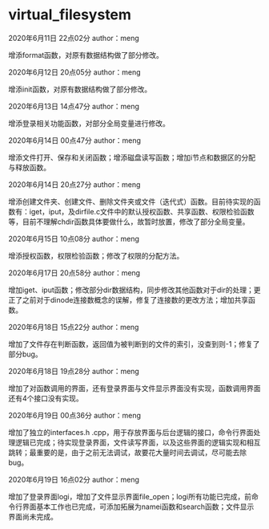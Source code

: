 # virtual_filesystem

2020年6月11日 22点02分 author：meng

增添format函数，对原有数据结构做了部分修改。

2020年6月12日 20点05分 author：meng

增添init函数，对原有数据结构做了部分修改。

2020年6月13日 14点47分 author：meng

增添登录相关功能函数，对部分全局变量进行修改。

2020年6月14日 00点47分 author：meng

增添文件打开、保存和关闭函数；增添磁盘读写函数；增加i节点和数据区的分配与释放函数。

2020年6月14日 20点27分 author：meng

增添创建文件夹、创建文件、删除文件夹或文件（迭代式）函数。目前待实现的函数有：iget，iput，及dirfile.c文件中的默认授权函数、共享函数、权限检验函数等，目前不理解chdir函数具体要做什么，故暂时放置，修改了部分全局变量。

2020年6月15日 10点08分 author：meng

增添授权函数，权限检验函数；修改了权限的分配方法。

2020年6月17日 20点58分 author：meng

增加iget、iput函数；修改部分dir数据结构，同步修改其他函数对于dir的处理；更正了之前对于dinode连接数概念的误解，修复了连接数的更改方法；增加共享函数。

2020年6月18日 15点22分 author：meng

增加了文件存在判断函数，返回值为被判断到的文件的索引，没查到则-1；修复了部分bug。

2020年6月18日 19点28分 author：meng

增加了对函数调用的界面，还有登录界面与文件显示界面没有实现，函数调用界面还有4个接口没有实现。

2020年6月19日 00点36分 author：meng

增加了独立的interfaces.h .cpp，用于存放界面与后台逻辑的接口，命令行界面处理逻辑已完成；待实现登录界面，文件读写界面，以及这些界面的逻辑实现和相互跳转；最重要的是，由于之前无法调试，故要花大量时间去调试，尽可能去除bug。

2020年6月19日 16点02分 author：meng

增加了登录界面logi，增加了文件显示界面file_open；logi所有功能已完成，前命令行界面基本工作也已完成，可添加拓展为namei函数和search函数；文件显示界面尚未完成。